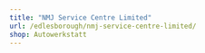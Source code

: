 ```yaml
---
title: "NMJ Service Centre Limited"
url: /edlesborough/nmj-service-centre-limited/
shop: Autowerkstatt
---
```

